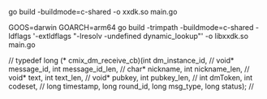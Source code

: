 go build -buildmode=c-shared -o xxdk.so main.go


GOOS=darwin GOARCH=arm64 go build -trimpath -buildmode=c-shared -ldflags '-extldflags "-lresolv -undefined dynamic_lookup"' -o libxxdk.so main.go

// typedef long (* cmix_dm_receive_cb)(int dm_instance_id,
//    void* message_id, int message_id_len,
//    char* nickname, int nickname_len,
//    void* text, int text_len,
//    void* pubkey, int pubkey_len,
//    int dmToken, int codeset,
//    long timestamp, long round_id, long msg_type, long status);
//
